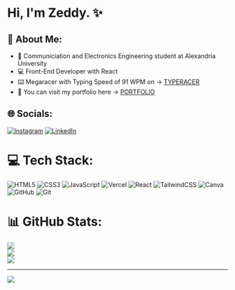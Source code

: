# Hi, I'm Zeddy. ✨ 

## 💫 About Me:
- 🏫 Communiciation and Electronics Engineering student at Alexandria University
- 💻 Front-End Developer with React
- ⌨️ Megaracer with Typing Speed of 91 WPM on → [TYPERACER](https://data.typeracer.com/pit/profile?user=zeddy_forreal)
- 📂 You can visit my portfolio here → [PORTFOLIO](https://www.instagram.com/zeddy.forreal/)


## 🌐 Socials:
[![Instagram](https://img.shields.io/badge/Instagram-%23E4405F.svg?logo=Instagram&logoColor=white)](https://instagram.com/zeddy.forreal) [![LinkedIn](https://img.shields.io/badge/LinkedIn-%230077B5.svg?logo=linkedin&logoColor=white)](https://linkedin.com/in/zeddy-forreal) 

# 💻 Tech Stack:
 ![HTML5](https://img.shields.io/badge/html5-%23E34F26.svg?style=for-the-badge&logo=html5&logoColor=white) ![CSS3](https://img.shields.io/badge/css3-%231572B6.svg?style=for-the-badge&logo=css3&logoColor=white) ![JavaScript](https://img.shields.io/badge/javascript-%23323330.svg?style=for-the-badge&logo=javascript&logoColor=%23F7DF1E) ![Vercel](https://img.shields.io/badge/vercel-%23000000.svg?style=for-the-badge&logo=vercel&logoColor=white) ![React](https://img.shields.io/badge/react-%2320232a.svg?style=for-the-badge&logo=react&logoColor=%2361DAFB) ![TailwindCSS](https://img.shields.io/badge/tailwindcss-%2338B2AC.svg?style=for-the-badge&logo=tailwind-css&logoColor=white) ![Canva](https://img.shields.io/badge/Canva-%2300C4CC.svg?style=for-the-badge&logo=Canva&logoColor=white) ![GitHub](https://img.shields.io/badge/github-%23121011.svg?style=for-the-badge&logo=github&logoColor=white) ![Git](https://img.shields.io/badge/git-%23F05033.svg?style=for-the-badge&logo=git&logoColor=white)
 
# 📊 GitHub Stats:
![](https://github-readme-stats.vercel.app/api?username=Zeddy-Forreal&theme=dark&hide_border=false&include_all_commits=false&count_private=false)<br/>
![](https://nirzak-streak-stats.vercel.app/?user=Zeddy-Forreal&theme=dark&hide_border=false)<br/>
![](https://github-readme-stats.vercel.app/api/top-langs/?username=Zeddy-Forreal&theme=dark&hide_border=false&include_all_commits=false&count_private=false&layout=compact)

---
[![](https://visitcount.itsvg.in/api?id=Zeddy-Forreal&icon=0&color=0)](https://visitcount.itsvg.in)

<!-- Proudly created with GPRM ( https://gprm.itsvg.in ) -->

<!-- Proudly created with GPRM ( https://gprm.itsvg.in ) -->
